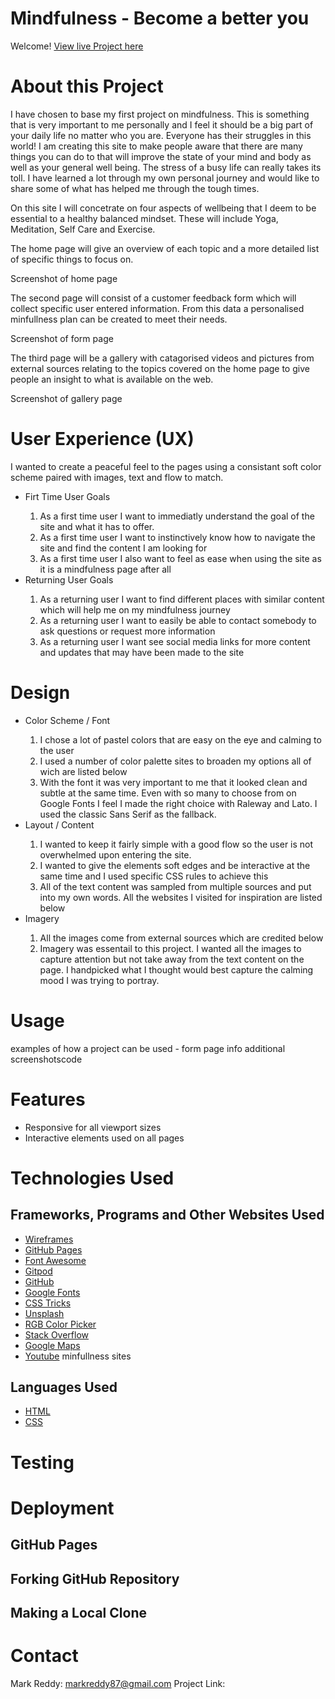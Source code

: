 # Mindfulness - Become a better you

Welcome! [View live Project here]()

# About this Project
I have chosen to base my first project on mindfulness. This is something that is very important to me personally and I feel it should be a big part of your daily life no matter who you are. Everyone has their struggles in this world! I am creating this site to make people aware that there are many things you can do to that will improve the state of your mind and body as well as your general well being. The stress of a busy life can really takes its toll. I have learned a lot through my own personal journey and would like to share some of what has helped me through the tough times.

On this site I will concetrate on four aspects of wellbeing that I deem to be essential to a healthy balanced mindset. These will include Yoga, Meditation, Self Care and Exercise.

The home page will give an overview of each topic and a more detailed list of specific things to focus on. 

Screenshot of home page


The second page will consist of a customer feedback form which will collect specific user entered information. From this data a personalised minfullness plan can be created to meet their needs.

Screenshot of form page

The third page will be a gallery with catagorised videos and pictures from external sources relating to the topics covered on the home page to give people an insight to what is available on the web.

Screenshot of gallery page


# User Experience (UX)
I wanted to create a peaceful feel to the pages using a consistant soft color scheme paired with images, text and flow to match. 

<ul>
    <li>Firt Time User Goals</li>
        <ol>
            <li>As a first time user I want to immediatly understand the goal of the site and what it has to offer.</li>
            <li>As a first time user I want to instinctively know how to navigate the site and find the content I am looking for</li>
            <li>As a first time user I also want to feel as ease when using the site as it is a mindfulness page after all</li>
        </ol>
    <li>Returning User Goals</li>
        <ol>
            <li>As a returning user I want to find different places with similar content which will help me on my mindfulness journey</li>
            <li>As a returning user I want to easily be able to contact somebody to ask questions or request more information</li>
            <li>As a returning user I want see social media links for more content and updates that may have been made to the site</li>
</ul>

# Design
<ul>
    <li>Color Scheme / Font</li>
        <ol>
            <li>I chose a lot of pastel colors that are easy on the eye and calming to the user</li>
            <li>I used a number of color palette sites to broaden my options all of wich are listed below</li>
            <li>With the font it was very important to me that it looked clean and subtle at the same time. Even with so many to choose from on Google Fonts I feel I made the right choice with Raleway and Lato. I used the classic Sans Serif as the fallback.</li>
        </ol>
    <li>Layout / Content</li>
        <ol>
            <li>I wanted to keep it fairly simple with a good flow so the user is not overwhelmed upon entering the site.</li>
            <li>I wanted to give the elements soft edges and be interactive at the same time and I used specific CSS rules to achieve this</li>
            <li>All of the text content was sampled from multiple sources and put into my own words. All the websites I visited for inspiration are listed below</li>
        </ol>
    <li>Imagery</li>
        <ol>
            <li>All the images come from external sources which are credited below</li>
            <li>Imagery was essentail to this project. I wanted all the images to capture attention but not take away from the text content on the page. I handpicked what I thought would best capture the calming mood I was trying to portray.</li>
        </ol>
</ul>

# Usage

examples of how a project can be used - form page info
additional screenshotscode

# Features
<ul>
    <li>Responsive for all viewport sizes</li>
    <li>Interactive elements used on all pages</li>
</ul>

# Technologies Used

## Frameworks, Programs and Other Websites Used
* [Wireframes](https://balsamiq.cloud)
* [GitHub Pages](https://pages.github.com)
* [Font Awesome](https://fontawesome.com)
* [Gitpod](https://gitpod.io)
* [GitHub](https://github.com/)
* [Google Fonts](https://fonts.google.com/specimen/Raleway)
* [CSS Tricks](https://css-tricks.com/)
* [Unsplash](https://unsplash.com/)
* [RGB Color Picker](https://rgbacolorpicker.com/)
* [Stack Overflow](https://stackoverflow.com/)
* [Google Maps](https://www.google.ie/maps)
* [Youtube](https://www.youtube.com/)
minfullness sites 

## Languages Used
* [HTML](https://en.wikipedia.org/wiki/HTML)
* [CSS](https://en.wikipedia.org/wiki/CSS)

# Testing

# Deployment

## GitHub Pages
## Forking GitHub Repository
## Making a Local Clone

# Contact
Mark Reddy: markreddy87@gmail.com
Project Link: 
